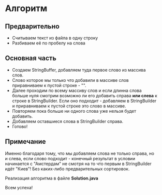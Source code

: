 # Алгоритм

## Предварительно

  * Считываем текст из файла в одну строку
  * Разбиваем её по пробелу на слова

## Основная часть

  * Создаем StringBuffer, добавляем туда первое слово из массива слов.
  * Слово которое мы только что добавили в массиве слов приравниваем к пустой строке - "".
  * Далее проходим по всему массиву слов и если длинна слова больше нуля смотрим возможно ли его добавить справа __или слева__ к строке в StringBuilder. Если оно подходит - добавляем в StringBuilder и приравниваем к пустой строке это слово в массиве.
  * Повторяем пока больше ни одного слова уже нельзя будет добавить.
  * Добавляем оставшиеся слова в StringBuilder справа.
  * Готово!

## Примечание

Именно благодаря тому, что мы добавляем слова не только справа, но и слева, если слово подходит - конечный результат в условии начинается с "Амстердам" не смотря на то что первым в StringBuilder идёт "Киев"! Без каких-либо предварительных сортировок.

Реализация алгоритма в файле __Solution.java__

Всем успеха!

